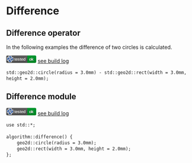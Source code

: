 # Difference

## Difference operator

In the following examples the difference of two circles is calculated.

![test](.test/difference_operator.png)
[see build log](.test/difference_operator.log)

```µcad,difference_operator
std::geo2d::circle(radius = 3.0mm) - std::geo2d::rect(width = 3.0mm, height = 2.0mm);
```

## Difference module

![test](.test/difference_module.png)
[see build log](.test/difference_module.log)

```µcad,difference_module
use std::*;

algorithm::difference() {
    geo2d::circle(radius = 3.0mm);
    geo2d::rect(width = 3.0mm, height = 2.0mm);
};
```
